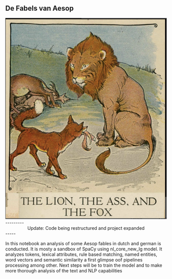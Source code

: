 <h2> De Fabels van Aesop </h2>

<img src="./aesop_cover.png" alt="Aesop Fable Fox and Lion">
 ---------

<center> Update: Code being restructured and project expanded </center>
-----

<p>In this notebook an analysis of some Aesop fables in dutch and german is conducted. It is mosty a sandbox of SpaCy using nl_core_new_lg model.  It analyzes tokens, lexical attributes, rule based matching, named entities, word vectors and semantic similarity a first glimpse oof pipelines processing among other.  Next steps will be to train the model and to make more thorough analysis of the text and NLP capabilities</p>








